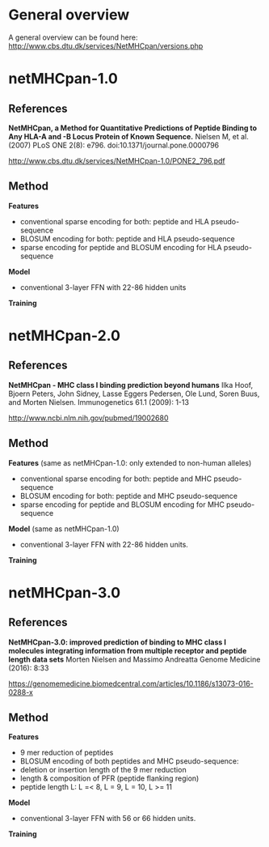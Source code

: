 # General overview 

A general overview can be found here: http://www.cbs.dtu.dk/services/NetMHCpan/versions.php

# netMHCpan-1.0

## References

**NetMHCpan, a Method for Quantitative Predictions of Peptide Binding to Any HLA-A and -B Locus Protein of Known Sequence.** Nielsen M, et al. (2007) PLoS ONE 2(8): e796. doi:10.1371/journal.pone.0000796 

http://www.cbs.dtu.dk/services/NetMHCpan-1.0/PONE2_796.pdf

## Method

**Features** 
* conventional sparse encoding for both: peptide and HLA pseudo-sequence
* BLOSUM encoding for both: peptide and HLA pseudo-sequence
* sparse encoding for peptide and BLOSUM encoding for HLA pseudo-sequence 


**Model** 

* conventional 3-layer FFN with 22-86 hidden units

**Training**

# netMHCpan-2.0

## References

**NetMHCpan - MHC class I binding prediction beyond humans** 
Ilka Hoof, Bjoern Peters, John Sidney, Lasse Eggers Pedersen, Ole Lund, Soren Buus, and Morten Nielsen. Immunogenetics 61.1 (2009): 1-13 

http://www.ncbi.nlm.nih.gov/pubmed/19002680

## Method

**Features**  (same as netMHCpan-1.0: only extended to non-human alleles)
* conventional sparse encoding for both: peptide and MHC pseudo-sequence
* BLOSUM encoding for both: peptide and MHC pseudo-sequence
* sparse encoding for peptide and BLOSUM encoding for MHC pseudo-sequence 

**Model** (same as netMHCpan-1.0)

* conventional 3-layer FFN with 22-86 hidden units.

**Training**

# netMHCpan-3.0

## References

**NetMHCpan-3.0: improved prediction of binding to MHC class I molecules integrating information from multiple receptor and peptide length data sets**  Morten Nielsen and Massimo Andreatta 
Genome Medicine (2016): 8:33

https://genomemedicine.biomedcentral.com/articles/10.1186/s13073-016-0288-x

## Method

**Features**

* 9 mer reduction of peptides 
* BLOSUM encoding of both peptides and MHC pseudo-sequence:
* deletion or insertion length of the 9 mer reduction
* length & composition of PFR (peptide flanking region)
* peptide length L: L =< 8, L = 9, L = 10, L >= 11

**Model** 

* conventional 3-layer FFN with 56 or 66 hidden units. 

**Training**
